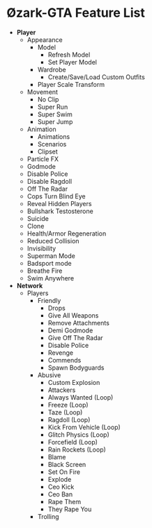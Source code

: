 # Øzark-GTA Feature List

- **Player**
  - Appearance
    - Model
      - Refresh Model
      - Set Player Model
    - Wardrobe
      - Create/Save/Load Custom Outfits
    - Player Scale Transform
  - Movement
    - No Clip
    - Super Run
    - Super Swim
    - Super Jump
  - Animation
    - Animations
    - Scenarios
    - Clipset
  - Particle FX
  - Godmode
  - Disable Police
  - Disable Ragdoll
  - Off The Radar
  - Cops Turn Blind Eye
  - Reveal Hidden Players
  - Bullshark Testosterone
  - Suicide
  - Clone
  - Health/Armor Regeneration
  - Reduced Collision
  - Invisibility
  - Superman Mode
  - Badsport mode
  - Breathe Fire
  - Swim Anywhere
- **Network**
  - Players
    - Friendly
      - Drops
      - Give All Weapons
      - Remove Attachments
      - Demi Godmode
      - Give Off The Radar
      - Disable Police
      - Revenge
      - Commends
      - Spawn Bodyguards
    - Abusive
      - Custom Explosion
      - Attackers
      - Always Wanted (Loop)
      - Freeze (Loop)
      - Taze (Loop)
      - Ragdoll (Loop)
      - Kick From Vehicle (Loop)
      - Glitch Physics (Loop)
      - Forcefield (Loop)
      - Rain Rockets (Loop)
      - Blame
      - Black Screen
      - Set On Fire
      - Explode
      - Ceo Kick
      - Ceo Ban
      - Rape Them
      - They Rape You
    - Trolling